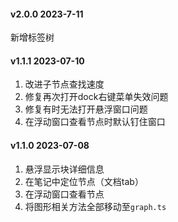 #### v2.0.0 2023-7-11
新增标签树
#### v1.1.1 2023-07-10
1. 改进子节点查找速度
2. 修复再次打开dock右键菜单失效问题
3. 修复有时无法打开悬浮窗口问题
4. 在浮动窗口查看节点时默认钉住窗口

#### v1.1.0 2023-07-08
1. 悬浮显示块详细信息
2. 在笔记中定位节点（文档tab）
3. 在浮动窗口查看节点
4. 将图形相关方法全部移动至`graph.ts`